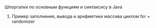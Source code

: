 Шпоргалки по основным функциям и синтаксису в Java

1. Пример заполнения, вывода и арифметики массива циклом for + randomizer
